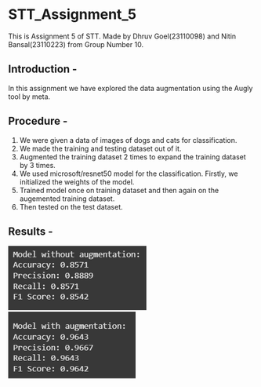 # STT_Assignment_5
This is Assignment 5 of STT. Made by Dhruv Goel(23110098) and Nitin Bansal(23110223) from Group Number 10.

## Introduction -
In this assignment we have explored the data augmentation using the Augly tool by meta.

## Procedure -
1. We were given a data of images of dogs and cats for classification.
2. We made the training and testing dataset out of it.
3. Augmented the training dataset 2 times to expand the training dataset by 3 times.
4. We used microsoft/resnet50 model for the classification. Firstly, we initialized the weights of the model.
5. Trained model once on training dataset and then again on the augemented training dataset.
6. Then tested on the test dataset.

## Results - 
![Results](Accuracy_Without_Augmentation.png)
![Results](Accuracy_With_Augmentation.png)
